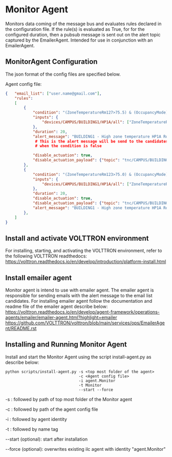# Monitor Agent

Monitors data coming of the message bus and evaluates rules declared in the 
configuration file.  If the rule(s) is evaluated as True, for for the 
configured duration, then a pubsub message is sent out on the alert topic 
captured by the EmailerAgent.  Intended for use in conjunction with an 
EmailerAgent. 

## MonitorAgent Configuration

The json format of the config files are specified below. 

Agent config file:

```` json
{   "email_list": ["user.name@gmail.com"],
    "rules": 
    [
        {
            "condition": "(ZoneTemperatureRm127>75.5) & (OccupancyMode)",
            "inputs": {
                "devices/CAMPUS/BUILDING1/HP1A/all": ["ZoneTemperatureRm127", "OutdoorAirTemperature", "OccupancyMode"]
            },
            "duration": 20,
            "alert_message": "BUILDING1 - High zone temperature HP1A Room 127",
             # This is the alert message will be send to the candidates from email list 
             # when the condition is false

            "disable_actuation": true,
            "disable_actuation_payload": {"topic": "tnc/CAMPUS/BUILDING1/HP1A", "message": 0, "header": {}}
        },
        {
            "condition": "(ZoneTemperatureRm123>75.0) & (OccupancyMode)",
            "inputs": {
                "devices/CAMPUS/BUILDING1/HP1A/all": ["ZoneTemperatureRm123", "OutdoorAirTemperature", "OccupancyMode"]
            },
            "duration": 20,
            "disable_actuation": true,
            "disable_actuation_payload": {"topic": "tnc/CAMPUS/BUILDING1/HP1A", "message": 0, "header": {}},
            "alert_message": "BUILDING1 - High zone temperature HP1A Room 123"
        },
    ]
}
````
## Install and activate VOLTTRON environment
For installing, starting, and activating the VOLTTRON environment, refer to the following VOLTTRON readthedocs: 
https://volttron.readthedocs.io/en/develop/introduction/platform-install.html

## Install emailer agent
Monitor agent is intend to use with emailer agent. The emailer agent is responsible for sending emails 
with the alert message to the email list candidates.
For installing emailer agent follow the documentation and readme file of the emailer agent describe below:
https://volttron.readthedocs.io/en/develop/agent-framework/operations-agents/emailer/emailer-agent.html?highlight=emailer
https://github.com/VOLTTRON/volttron/blob/main/services/ops/EmailerAgent/README.rst

## Installing and Running Monitor Agent
Install and start the Monitor Agent using the script install-agent.py as describe below:

```
python scripts/install-agent.py -s <top most folder of the agent> 
                                -c <Agent config file>
                                -i agent.Monitor
                                -t Monitor
                                --start --force
```
-s : followed by path of top most folder of the Monitor agent

-c : followed by path of the agent config file

-i : followed by agent identity

-t : followed by name tag
 
--start (optional): start after installation

--force (optional): overwrites existing ilc agent with identity "agent.Monitor"  

